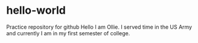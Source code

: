 # hello-world
Practice repository for github
Hello I am Ollie. I served time in the US Army and currently I am in my first semester of college.
